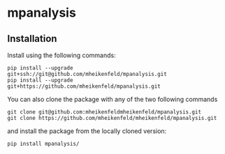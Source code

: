 # mpanalysis


Installation
------------
Install using the following commands:
```
pip install --upgrade git+ssh://git@github.com/mheikenfeld/mpanalysis.git
pip install --upgrade git+https://github.com/mheikenfeld/mpanalysis.git
```

You can also clone the package with any of the two following commands
```
git clone git@github.com:mheikenfeldmheikenfeld/mpanalysis.git
git clone https://github.com/mheikenfeld/mheikenfeld/mpanalysis.git
```
and install the package from the locally cloned version:
```
pip install mpanalysis/
```
